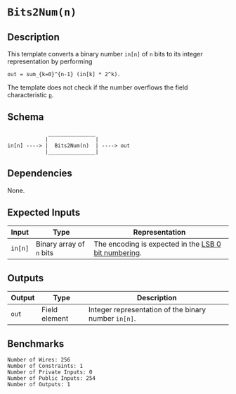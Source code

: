 # `Bits2Num(n)`

## Description

This template converts a binary number `in[n]` of `n` bits to its integer representation by performing
```
out = sum_{k=0}^{n-1} (in[k] * 2^k).
```
The template does not check if the number overflows the field characteristic [`p`](../../../../README.md).

## Schema

```
             _______________     
            |               |
in[n] ----> |  Bits2Num(n)  | ----> out
            |_______________|     
```

## Dependencies

None.

## Expected Inputs

| Input              | Type                      | Representation             |
| -------------      | -------------             | -------------      | 
| `in[n]`            | Binary array of `n` bits  | The encoding is expected in the [LSB 0 bit numbering](https://en.wikipedia.org/wiki/Bit_numbering#LSB_0_bit_numbering). |

## Outputs

| Output           | Type          | Description     |
| -------------    | ------------- | ----------      | 
| `out`            | Field element | Integer representation of the binary number `in[n]`.  |

## Benchmarks 

```
Number of Wires: 256
Number of Constraints: 1
Number of Private Inputs: 0
Number of Public Inputs: 254
Number of Outputs: 1
```